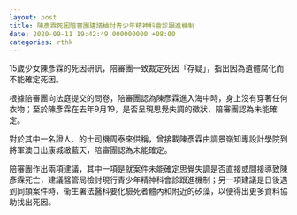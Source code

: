 ```yaml
---
layout: post
title: 陳彥霖死因陪審團建議檢討青少年精神科會診跟進機制
date: 2020-09-11 19:42:49.000000000 +08:00
categories: rthk
---
```


15歲少女陳彥霖的死因研訊，陪審團一致裁定死因「存疑」，指出因為遺體腐化而不能確定死因。

根據陪審團向法庭提交的問卷，陪審團認為陳彥霖進入海中時，身上沒有穿著任何衣物；至於陳彥霖在去年9月19，是否呈現思覺失調的徵狀，陪審團認為未能確定。

對於其中一名證人、的士司機周泰來供稱，曾接載陳彥霖由調景嶺知專設計學院到將軍澳日出康城緻藍天，陪審團認為未能確定。

陪審團作出兩項建議，其中一項是就案件未能確定思覺失調是否直接或間接導致陳彥霖死亡，建議醫管局檢討現行青少年精神科會診跟進機制；另一項建議是日後遇到同類案件時，衞生署法醫科要化驗死者體內和附近的矽藻，以便得出更多資料協助找出死因。
